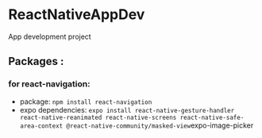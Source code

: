 # ReactNativeAppDev
App development project
## Packages :
### for react-navigation: 
- package: `npm install react-navigation`</br>
- expo dependencies: `expo install react-native-gesture-handler react-native-reanimated react-native-screens react-native-safe-area-context @react-native-community/masked-view`expo-image-picker</br>

